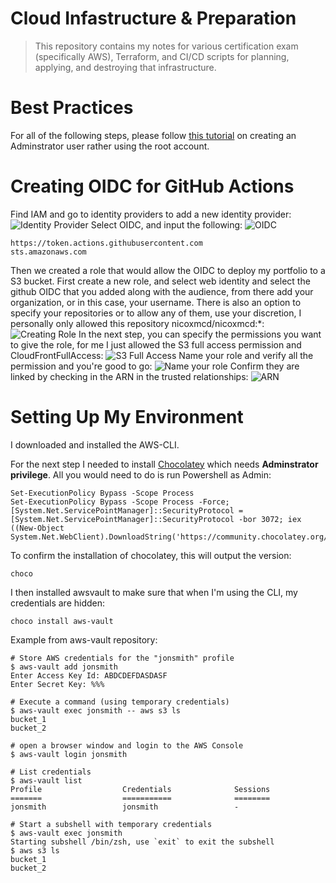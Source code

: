 # Cloud Infastructure & Preparation
> This repository contains my notes for various certification exam (specifically AWS), Terraform, and CI/CD scripts for planning, applying, and destroying that infrastructure.

# Best Practices
For all of the following steps, please follow [this tutorial](https://www.youtube.com/watch?v=_KhrGFV_Npw) on creating an Adminstrator user rather using the root account.


# Creating OIDC for GitHub Actions
Find IAM and go to identity providers to add a new identity provider:
![Identity Provider](https://github.com/user-attachments/assets/bbc0f9a6-a334-43a7-b36b-8d636ef65c9e)
Select OIDC, and input the following:
![OIDC](https://github.com/user-attachments/assets/2f515c9f-03d3-4854-bd81-ee845737ecb9)
```
https://token.actions.githubusercontent.com
sts.amazonaws.com
```
Then we created a role that would allow the OIDC to deploy my portfolio to a S3 bucket. First create a new role, and select web identity and select the github OIDC that you added along with the audience, from there add your organization, or in this case, your username. There is also an option to specify your repositories or to allow any of them, use your discretion, I personally only allowed this repository nicoxmcd/nicoxmcd:*:
![Creating Role](https://github.com/user-attachments/assets/26b3429b-b8ef-4d76-92df-0287c21223f5)
In the next step, you can specify the permissions you want to give the role, for me I just allowed the S3 full access permission and CloudFrontFullAccess:
![S3 Full Access](https://github.com/user-attachments/assets/7c68e15d-583a-4953-90d9-60d1521c1d34)
Name your role and verify all the permission and you're good to go:
![Name your role](https://github.com/user-attachments/assets/9940860e-e15c-4108-adf9-4f01c731cc45)
Confirm they are linked by checking in the ARN in the trusted relationships:
![ARN](https://github.com/user-attachments/assets/888aafa4-6f61-4a9d-aadd-e8ae94e77cf0)

# Setting Up My Environment
I downloaded and installed the AWS-CLI.

For the next step I needed to install [Chocolatey](https://chocolatey.org/install) which needs **Adminstrator privilege**. All you would need to do is run Powershell as Admin:
```
Set-ExecutionPolicy Bypass -Scope Process
Set-ExecutionPolicy Bypass -Scope Process -Force; [System.Net.ServicePointManager]::SecurityProtocol = [System.Net.ServicePointManager]::SecurityProtocol -bor 3072; iex ((New-Object System.Net.WebClient).DownloadString('https://community.chocolatey.org/install.ps1'))
```

To confirm the installation of chocolatey, this will output the version:
```
choco
```

I then installed awsvault to make sure that when I'm using the CLI, my credentials are hidden:
```
choco install aws-vault
```
Example from aws-vault repository:

```
# Store AWS credentials for the "jonsmith" profile
$ aws-vault add jonsmith
Enter Access Key Id: ABDCDEFDASDASF
Enter Secret Key: %%%

# Execute a command (using temporary credentials)
$ aws-vault exec jonsmith -- aws s3 ls
bucket_1
bucket_2

# open a browser window and login to the AWS Console
$ aws-vault login jonsmith

# List credentials
$ aws-vault list
Profile                  Credentials              Sessions
=======                  ===========              ========
jonsmith                 jonsmith                 -

# Start a subshell with temporary credentials
$ aws-vault exec jonsmith
Starting subshell /bin/zsh, use `exit` to exit the subshell
$ aws s3 ls
bucket_1
bucket_2
```
